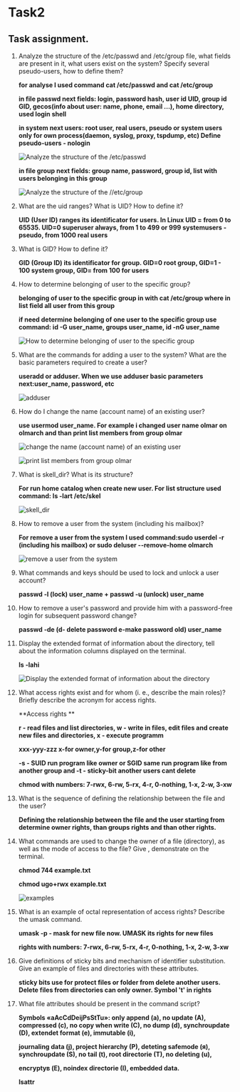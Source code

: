 # Task2

## Task assignment.

1) Analyze the structure of the /etc/passwd and /etc/group file, what fields are present in it, what users exist on the system? Specify several pseudo-users, how to define them?

	**for analyse I used command cat /etc/passwd and cat /etc/group**
	
	**in file passwd next fields: login, password hash, user id UID, group id GID, gecos(info about user: name, phone, email ...), home directory, used login shell**
	
	**in system next users: root user, real users, pseudo or system users only for own process(daemon, syslog, proxy, tspdump, etc) Define pseudo-users - nologin**
	
	![Analyze the structure of the /etc/passwd](https://github.com/MarchenkoOlexandr/DevOps_online_Vinnitsja_2021Q4/blob/7f904cddf5b83285cc74903cffe7a395c2ea6897/m1/task5.2/Screenshot_1.png "Analyze the structure of the /etc/passwd")
	
	**in file group next fields: group name, password, group id, list with users belonging in this group**
	
	![Analyze the structure of the //etc/group](https://github.com/MarchenkoOlexandr/DevOps_online_Vinnitsja_2021Q4/blob/7f904cddf5b83285cc74903cffe7a395c2ea6897/m1/task5.2/Screenshot_2.png "Analyze the structure of the /etc/group")	

2) What are the uid ranges? What is UID? How to define it?

	**UID (User ID) ranges its identificator for users. In Linux UID = from 0 to 65535. UID=0 superuser always, from 1 to 499 or 999 systemusers - pseudo, from 1000 real users**
	
3) What is GID? How to define it?

	**GID (Group ID) its identificator for group. GID=0 root group, GID=1 - 100 system group, GID= from 100 for users**

4) How to determine belonging of user to the specific group?

	**belonging of user to the specific group in with cat /etc/group where in list field all user from this group**
	
	**if need determine belonging of one user to the specific group use command: id -G user_name, groups user_name, id -nG user_name**
	
	![How to determine belonging of user to the specific group](https://github.com/MarchenkoOlexandr/DevOps_online_Vinnitsja_2021Q4/blob/7f904cddf5b83285cc74903cffe7a395c2ea6897/m1/task5.2/Screenshot_3.png "How to determine belonging of user to the specific group")

5) What are the commands for adding a user to the system? What are the basic parameters required to create a user?

	**useradd or adduser. When we use adduser basic parameters next:user_name, password, etc**
	
	![adduser](https://github.com/MarchenkoOlexandr/DevOps_online_Vinnitsja_2021Q4/blob/7f904cddf5b83285cc74903cffe7a395c2ea6897/m1/task5.2/Screenshot_4.png "adduser")

6) How do I change the name (account name) of an existing user?

	**use usermod user_name. For example i changed user name olmar on olmarch and than print list members from group olmar**
	
	![change the name (account name) of an existing user](https://github.com/MarchenkoOlexandr/DevOps_online_Vinnitsja_2021Q4/blob/7f904cddf5b83285cc74903cffe7a395c2ea6897/m1/task5.2/Screenshot_5.png "change the name (account name) of an existing user")
	
	![print list members from group olmar](https://github.com/MarchenkoOlexandr/DevOps_online_Vinnitsja_2021Q4/blob/7f904cddf5b83285cc74903cffe7a395c2ea6897/m1/task5.2/Screenshot_6.png "print list members from group olmar")

7) What is skell_dir? What is its structure?

	**For run home catalog when create new user. For list structure used command: ls -lart /etc/skel**
	
	![skell_dir](https://github.com/MarchenkoOlexandr/DevOps_online_Vinnitsja_2021Q4/blob/7f904cddf5b83285cc74903cffe7a395c2ea6897/m1/task5.2/Screenshot_7.png "skell_dir")

8) How to remove a user from the system (including his mailbox)?

	**For remove a user from the system I used command:sudo userdel -r (including his mailbox) or sudo deluser --remove-home olmarch**
	
	![remove a user from the system](https://github.com/MarchenkoOlexandr/DevOps_online_Vinnitsja_2021Q4/blob/7f904cddf5b83285cc74903cffe7a395c2ea6897/m1/task5.2/Screenshot_8.png "remove a user from the system")

9) What commands and keys should be used to lock and unlock a user account?

	**passwd -l (lock) user_name  +  passwd -u (unlock) user_name**

10) How to remove a user's password and provide him with a password-free login for subsequent password change?

	**passwd -de (d- delete password e-make password old) user_name**

11) Display the extended format of information about the directory, tell about the information columns displayed on the terminal.

	**ls -lahi**
	
	![Display the extended format of information about the directory](https://github.com/MarchenkoOlexandr/DevOps_online_Vinnitsja_2021Q4/blob/7f904cddf5b83285cc74903cffe7a395c2ea6897/m1/task5.2/Screenshot_9.png "Display the extended format of information about the directory")

12) What access rights exist and for whom (i. e., describe the main roles)? Briefly describe the acronym for access rights.

	**Access rights **

	**r - read files and list directories, w - write in files, edit files and create new files and directories, x - execute programm**

	**xxx-yyy-zzz x-for owner,y-for group,z-for other**

	**-s - SUID run program like owner or SGID same run program like from another group  and -t - sticky-bit another users cant delete**
	
	**chmod with numbers: 7-rwx, 6-rw, 5-rx, 4-r, 0-nothing, 1-x, 2-w, 3-xw**

13) What is the sequence of defining the relationship between the file and the user?

	**Defining the relationship between the file and the user starting from determine owner rights, than groups rights and than other rights.**

14) What commands are used to change the owner of a file (directory), as well as the mode of access to the file? Give , demonstrate on the terminal.

	**chmod 744 example.txt**
	
	**chmod ugo+rwx example.txt**
	
	![examples](https://github.com/MarchenkoOlexandr/DevOps_online_Vinnitsja_2021Q4/blob/7f904cddf5b83285cc74903cffe7a395c2ea6897/m1/task5.2/Screenshot_10.png "examples")
	
15) What is an example of octal representation of access rights? Describe the umask command.

	**umask -p - mask for new file now. UMASK its rights for new files**
	
	**rights with numbers: 7-rwx, 6-rw, 5-rx, 4-r, 0-nothing, 1-x, 2-w, 3-xw**

16) Give definitions of sticky bits and mechanism of identifier substitution. Give an example of files and directories with these attributes.

	**sticky bits use for protect files or folder from delete another users. Delete files from directories can only owner. Symbol 't' in rights**

17) What file attributes should be present in the command script?

	**Symbols «aAcCdDeijPsStTu»: only append (a), no update (A), compressed (c), no copy when write (C), no dump (d), synchroupdate (D), extendet format (e), immutable (i),** 
	
	**journaling data (j), project hierarchy (P), deteting safemode (я), synchroupdate (S), no tail (t), root directorie (T), no deleting (u),**
	
	**encryptув (E), noindex directorie (I), embedded data.**
	
	**lsattr**
